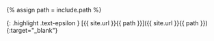 <!-- LOCATION -->
<!-- _includes/components/ -->

<!-- INCLUDE -->
<!-- components/reference.md -->

<!-- VARIABLES -->
<!-- path: {RELATIVE_PATH} -->


<!-- READ VARIABLES -->
{% assign path = include.path %}


{: .highlight .text-epsilon }
[{{ site.url }}{{ path }}]({{ site.url }}{{ path }}){:target="\_blank"}
